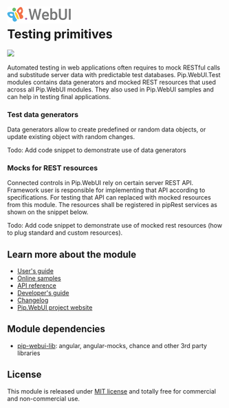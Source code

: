 # <img src="https://github.com/pip-webui/pip-webui/blob/master/doc/Logo.png" alt="Pip.WebUI Logo" style="max-width:30%"> <br/> Testing primitives

![](https://img.shields.io/badge/license-MIT-blue.svg)

Automated testing in web applications often requires to mock RESTful calls and substitude server data
with predictable test databases. Pip.WebUI.Test modules contains data generators and mocked REST resources
that used across all Pip.WebUI modules. They also used in Pip.WebUI samples and can help in testing final applications.

### Test data generators

Data generators allow to create predefined or random data objects, or update existing object with random changes.

Todo: Add code snippet to demonstrate use of data generators

### Mocks for REST resources

Connected controls in Pip.WebUI rely on certain server REST API. Framework user is responsible for implementing that API 
according to specifications. For testing that API can replaced with mocked resources from this module. 
The resources shall be registered in pipRest services as shown on the snippet below.

Todo: Add code snippet to demonstrate use of mocked rest resources (how to plug standard and custom resources).

## Learn more about the module

- [User's guide](doc/UsersGuide.md)
- [Online samples](http://webui.pipdevs.com/pip-webui-test/index.html)
- [API reference](http://webui-api.pipdevs.com/pip-webui-test/index.html)
- [Developer's guide](doc/DevelopersGuide.md)
- [Changelog](CHANGELOG.md)
- [Pip.WebUI project website](http://www.pipwebui.org)

## <a name="dependencies"></a>Module dependencies

* [pip-webui-lib](https://github.com/pip-webui/pip-webui-lib): angular, angular-mocks, chance and other 3rd party libraries

## <a name="license"></a>License

This module is released under [MIT license](License) and totally free for commercial and non-commercial use.
